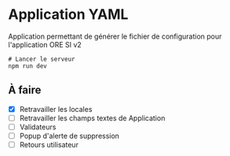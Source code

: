 # Application YAML

Application permettant de générer le fichier de configuration pour l'application ORE SI v2

```shell
# Lancer le serveur
npm run dev
```

## À faire

- [x] Retravailler les locales
- [ ] Retravailler les champs textes de Application
- [ ] Validateurs
- [ ] Popup d'alerte de suppression
- [ ] Retours utilisateur